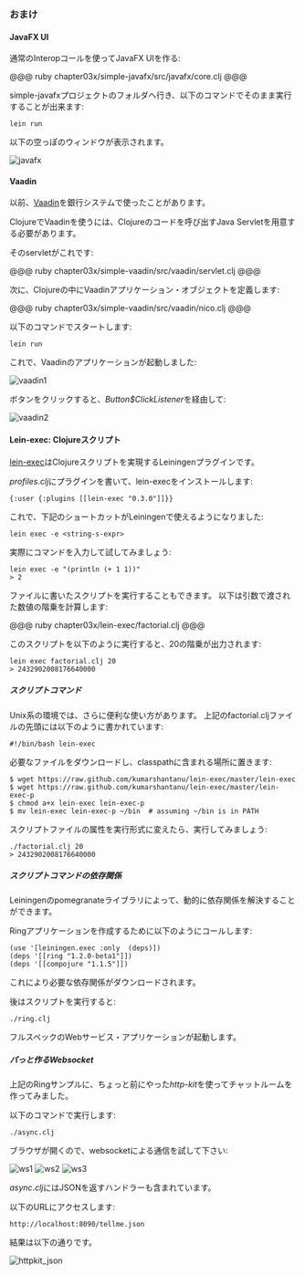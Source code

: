 ### おまけ

#### JavaFX UI

通常のInteropコールを使ってJavaFX UIを作る:

@@@ ruby chapter03x/simple-javafx/src/javafx/core.clj @@@

simple-javafxプロジェクトのフォルダへ行き、以下のコマンドでそのまま実行することが出来ます:

    lein run

以下の空っぽのウィンドウが表示されます。

![javafx](../images/chap03/javafx.png)

#### Vaadin

以前、[Vaadin](https://vaadin.com/home)を銀行システムで使ったことがあります。

ClojureでVaadinを使うには、Clojureのコードを呼び出すJava Servletを用意する必要があります。

そのservletがこれです:

@@@ ruby chapter03x/simple-vaadin/src/vaadin/servlet.clj @@@

次に、Clojureの中にVaadinアプリケーション・オブジェクトを定義します:

@@@ ruby chapter03x/simple-vaadin/src/vaadin/nico.clj @@@

以下のコマンドでスタートします:

    lein run

これで、Vaadinのアプリケーションが起動しました:

![vaadin1](../images/chap03/vaadin1.png)

ボタンをクリックすると、*Button$ClickListener*を経由して:

![vaadin2](../images/chap03/vaadin2.png)

#### Lein-exec: Clojureスクリプト

[lein-exec](https://github.com/kumarshantanu/lein-exec)はClojureスクリプトを実現するLeiningenプラグインです。

*profiles.clj*にプラグインを書いて、lein-execをインストールします:

    {:user {:plugins [[lein-exec "0.3.0"]]}}

これで、下記のショートカットがLeiningenで使えるようになりました:

    lein exec -e <string-s-expr>

実際にコマンドを入力して試してみましょう:

    lein exec -e "(println (+ 1 1))"
    > 2

ファイルに書いたスクリプトを実行することもできます。 以下は引数で渡された数値の階乗を計算します:

@@@ ruby chapter03x/lein-exec/factorial.clj @@@

このスクリプトを以下のように実行すると、20の階乗が出力されます:

    lein exec factorial.clj 20
    > 2432902008176640000

##### スクリプトコマンド

Unix系の環境では、さらに便利な使い方があります。 上記のfactorial.cljファイルの先頭には以下のように書かれています:

    #!/bin/bash lein-exec

必要なファイルをダウンロードし、classpathに含まれる場所に置きます:

    $ wget https://raw.github.com/kumarshantanu/lein-exec/master/lein-exec
    $ wget https://raw.github.com/kumarshantanu/lein-exec/master/lein-exec-p
    $ chmod a+x lein-exec lein-exec-p
    $ mv lein-exec lein-exec-p ~/bin  # assuming ~/bin is in PATH

スクリプトファイルの属性を実行形式に変えたら、実行してみましょう:

    ./factorial.clj 20
    > 2432902008176640000

##### スクリプトコマンドの依存関係

Leiningenのpomegranateライブラリによって、動的に依存関係を解決することができます。

Ringアプリケーションを作成するために以下のようにコールします:

    (use '[leiningen.exec :only  (deps)])
    (deps '[[ring "1.2.0-beta1"]])
    (deps '[[compojure "1.1.5"]])

これにより必要な依存関係がダウンロードされます。

後はスクリプトを実行すると:

    ./ring.clj

フルスペックのWebサービス・アプリケーションが起動します。

##### パっと作るWebsocket

上記のRingサンプルに、ちょっと前にやった*http-kit*を使ってチャットルームを作ってみました。

以下のコマンドで実行します:

    ./async.clj

ブラウザが開くので、websocketによる通信を試して下さい:

![ws1](../images/chap03/ws1.png)
![ws2](../images/chap03/ws2.png)
![ws3](../images/chap03/ws3.png)

*async.clj*にはJSONを返すハンドラーも含まれています。

以下のURLにアクセスします:

    http://localhost:8090/tellme.json

結果は以下の通りです。

![httpkit_json](../images/chap03/httpkit_json.png)

